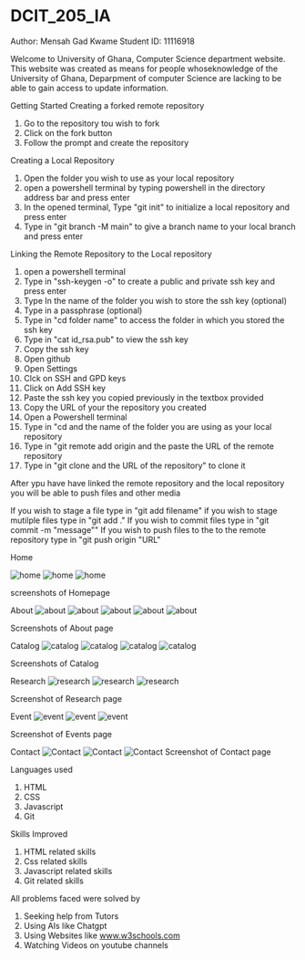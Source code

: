 # DCIT_205_IA

Author: Mensah Gad Kwame
Student ID: 11116918 

Welcome to University of Ghana, Computer Science department website. This website was created as
means for people whoseknowledge of the University of Ghana, Deparpment of computer Science are
lacking to be able to gain access to update information.
 

Getting Started
Creating a forked remote repository

1. Go to the repository tou wish to fork
2. Click on the fork button
3. Follow the prompt and create the repository

Creating a Local Repository
1. Open the folder you wish to use as your local repository
2. open a powershell terminal by typing powershell in the directory address bar and press enter
3. In the opened terminal, Type "git init" to initialize a local repository and press enter
4. Type in "git branch -M main" to give a branch name to your local branch and press enter

Linking the Remote Repository to the Local repository
1. open a powershell terminal
2. Type in "ssh-keygen -o" to create a public and private ssh key and press enter
3. Type In the name of the folder you wish to store the ssh key (optional)
4. Type in a passphrase (optional)
5. Type in "cd folder name" to access the folder in which you stored the ssh key
6. Type in "cat id_rsa.pub" to view the ssh key
7. Copy the ssh key
8. Open github
9. Open Settings
10. Clck on SSH and GPD keys
11. Click on Add SSH key
12. Paste the ssh key you copied previously in the textbox provided
13. Copy the URL of your the repository you created
14. Open a Powershell terminal
15. Type in "cd and the name of the folder you are using as your local repository
16. Type in "git remote add origin and the paste the URL of the remote repository
17. Type in "git clone and the URL of the repository" to clone it  

After ypu have have linked the remote repository and the local repository you will be able to push files
and other media

If you wish to stage a file type in "git add filename"
if you wish to stage mutilple files type in "git add ."
If you wish to commit files type in "git commit -m "message""
If you wish to push files to the to the remote repository type in "git push origin "URL"

Home

![home](home.png)
![home](home1.png)
![home](home3.png)

screenshots of Homepage

About
![about](About.png)
![about](about1.png)
![about](about2.png)
![about](about3.png)
![about](about4.png)

Screenshots of About page

Catalog
![catalog](catalog.png)
![catalog](catalog1.png)
![catalog](catalog2.png)
![catalog](catalog3.png)

 Screenshots of Catalog

Research
![research](research.png)
![research](research1.png)
![research](research2.png)

Screenshot of Research page

Event
![event](event1.png)
![event](events2.png)
![event](event3.jpeg)

Screenshot of Events page

Contact
![Contact](contact.png)
![Contact](contact1.png)
![Contact](contact2.png)
Screenshot of Contact page

Languages used
1. HTML
2. CSS
3. Javascript
4. Git

Skills Improved
1. HTML related skills
2. Css related skills
3. Javascript related skills
4. Git related skills

All problems faced were solved by
1. Seeking help from Tutors
2. Using AIs like Chatgpt
3. Using Websites like www.w3schools.com
4. Watching Videos on youtube channels


